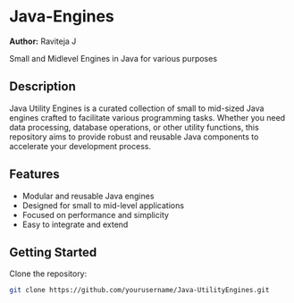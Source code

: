 # Java-Engines

**Author:** Raviteja J

Small and Midlevel Engines in Java for various purposes

## Description
Java Utility Engines is a curated collection of small to mid-sized Java engines crafted to facilitate various programming tasks. Whether you need data processing, database operations, or other utility functions, this repository aims to provide robust and reusable Java components to accelerate your development process.

## Features
- Modular and reusable Java engines
- Designed for small to mid-level applications
- Focused on performance and simplicity
- Easy to integrate and extend

## Getting Started
Clone the repository:
```bash
git clone https://github.com/yourusername/Java-UtilityEngines.git
